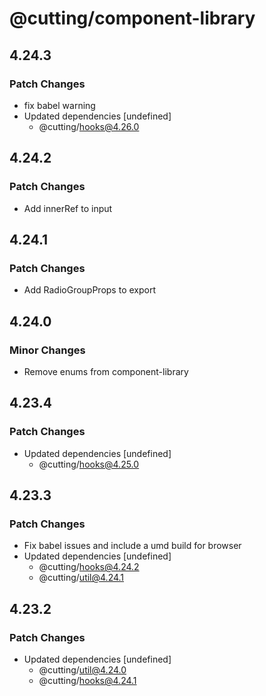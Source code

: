 # @cutting/component-library

## 4.24.3

### Patch Changes

- fix babel warning
- Updated dependencies [undefined]
  - @cutting/hooks@4.26.0

## 4.24.2

### Patch Changes

- Add innerRef to input

## 4.24.1

### Patch Changes

- Add RadioGroupProps to export

## 4.24.0

### Minor Changes

- Remove enums from component-library

## 4.23.4

### Patch Changes

- Updated dependencies [undefined]
  - @cutting/hooks@4.25.0

## 4.23.3

### Patch Changes

- Fix babel issues and include a umd build for browser
- Updated dependencies [undefined]
  - @cutting/hooks@4.24.2
  - @cutting/util@4.24.1

## 4.23.2

### Patch Changes

- Updated dependencies [undefined]
  - @cutting/util@4.24.0
  - @cutting/hooks@4.24.1
